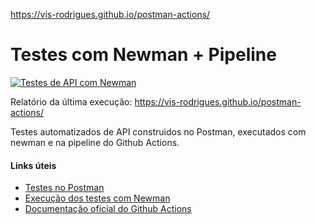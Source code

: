 https://vis-rodrigues.github.io/postman-actions/
# Testes com Newman + Pipeline
[![Testes de API com Newman](https://github.com/Vis-Rodrigues/postman-actions/actions/workflows/postman-tests.yml/badge.svg)](https://github.com/Vis-Rodrigues/postman-actions/actions/workflows/postman-tests.yml)

Relatório da última execução: https://vis-rodrigues.github.io/postman-actions/

Testes automatizados de API construidos no Postman, executados com newman e na pipeline do Github Actions.

#### Links úteis
* [Testes no Postman](https://learning.postman.com/docs/writing-scripts/script-references/test-examples/)
* [Execução dos testes com Newman](https://learning.postman.com/docs/running-collections/using-newman-cli/command-line-integration-with-newman/)
* [Documentação oficial do Github Actions](https://docs.github.com/pt/actions)